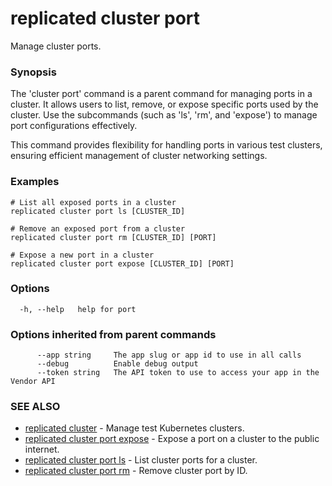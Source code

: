 # replicated cluster port

Manage cluster ports.

### Synopsis

The 'cluster port' command is a parent command for managing ports in a cluster. It allows users to list, remove, or expose specific ports used by the cluster. Use the subcommands (such as 'ls', 'rm', and 'expose') to manage port configurations effectively.

This command provides flexibility for handling ports in various test clusters, ensuring efficient management of cluster networking settings.

### Examples

```
# List all exposed ports in a cluster
replicated cluster port ls [CLUSTER_ID]

# Remove an exposed port from a cluster
replicated cluster port rm [CLUSTER_ID] [PORT]

# Expose a new port in a cluster
replicated cluster port expose [CLUSTER_ID] [PORT]
```

### Options

```
  -h, --help   help for port
```

### Options inherited from parent commands

```
      --app string     The app slug or app id to use in all calls
      --debug          Enable debug output
      --token string   The API token to use to access your app in the Vendor API
```

### SEE ALSO

* [replicated cluster](replicated-cli-cluster)	 - Manage test Kubernetes clusters.
* [replicated cluster port expose](replicated-cli-cluster-port-expose)	 - Expose a port on a cluster to the public internet.
* [replicated cluster port ls](replicated-cli-cluster-port-ls)	 - List cluster ports for a cluster.
* [replicated cluster port rm](replicated-cli-cluster-port-rm)	 - Remove cluster port by ID.